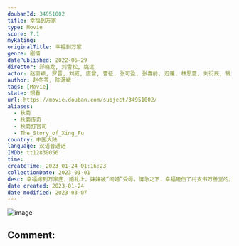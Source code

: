 ```yaml
---
doubanId: 34951002
title: 幸福到万家
type: Movie
score: 7.1
myRating: 
originalTitle: 幸福到万家
genre: 剧情
datePublished: 2022-06-29
director: 郑晓龙, 刘雪松, 姚远
actor: 赵丽颖, 罗晋, 刘威, 唐曾, 曹征, 张可盈, 张喜前, 迟蓬, 林思意, 刘衍辰, 钱洁, 马昕墨, 宋元甫, 辛鹏, 陈炜, 冯雷, 王志飞, 宋佳伦, 褚栓忠, 姜寒, 高晓菲, 刘晓禹, 金顺子, 孙渤洋, 金铁峰, 马羚, 吴晓东, 刘一莹, 管梓君, 韩慧敏, 于子洋, 段冉, 马赫, 张云淏, 卢禹豪, 王宏, 王蔷
author: 赵冬苓, 陈源斌
tags: [Movie]
state: 想看
url: https://movie.douban.com/subject/34951002/
aliases:
  - 秋菊
  - 秋菊传奇
  - 秋菊打官司
  - The_Story_of_Xing_Fu
country: 中国大陆
language: 汉语普通话
IMDb: tt12839056
time: 
createTime: 2023-01-24 01:16:23
collectionDate: 2023-01-01
desc: 幸福嫁到万家庄，婚礼上，妹妹被“闹婚”受辱，情急之下，幸福砸伤了村支书万善堂的儿子万传家。一波未平一波又起，村里建保健品厂，要征用幸福婆家的耕地，幸福勇敢与万善堂对簿公堂，最后得到合理补偿。幸福生孩...
date created: 2023-01-24
date modified: 2023-03-07
---
```


![image](p2875305149.jpg)

Comment:
---
